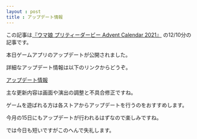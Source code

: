 ```yaml
---
layout : post
title : アップデート情報
---
```


この記事は[『ウマ娘 プリティーダービー Advent Calendar 2021』](https://adventar.org/calendars/6565) の12/10分の記事です。

本日ゲームアプリのアップデートが公開されました。

詳細なアップデート情報は以下のリンクからどうぞ。

[アップデート情報](https://umamusume.jp/news/detail.php?id=528)

主な更新内容は画面や演出の調整と不具合修正ですね。

ゲームを遊ばれる方は各ストアからアップデートを行うのをおすすめします。

今月の15日にもアップデートが行われるはずなので楽しみですね。

では今日も短いですがこのへんで失礼します。
